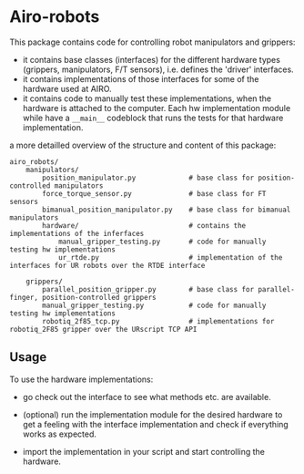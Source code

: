 # Airo-robots

This package contains code for controlling robot manipulators and grippers:
- it contains base classes (interfaces) for the different hardware types (grippers, manipulators, F/T sensors), i.e. defines the 'driver' interfaces.
- it contains implementations of those interfaces for some of the hardware used at AIRO.
- it contains code to manually test these implementations, when the hardware is attached to the computer. Each hw implementation module while have a `__main__` codeblock that runs the tests for that hardware implementation.

a more detailled overview of the structure and content of this package:
```
airo_robots/
    manipulators/
        position_manipulator.py             # base class for position-controlled manipulators
        force_torque_sensor.py              # base class for FT sensors
        bimanual_position_manipulator.py    # base class for bimanual manipulators
        hardware/                           # contains the implementations of the inferfaces
            manual_gripper_testing.py       # code for manually testing hw implementations
            ur_rtde.py                      # implementation of the interfaces for UR robots over the RTDE interface

    grippers/
        parallel_position_gripper.py        # base class for parallel-finger, position-controlled grippers
        manual_gripper_testing.py           # code for manually testing hw implementations
        robotiq_2f85_tcp.py                 # implementations for robotiq_2F85 gripper over the URscript TCP API
```


## Usage

To use the hardware implementations:
- go check out the interface to see what methods etc. are available.
- (optional) run the implementation module for the desired hardware to get a feeling with the interface implementation and check if everything works as expected.

- import the implementation in your script and start controlling the hardware.
